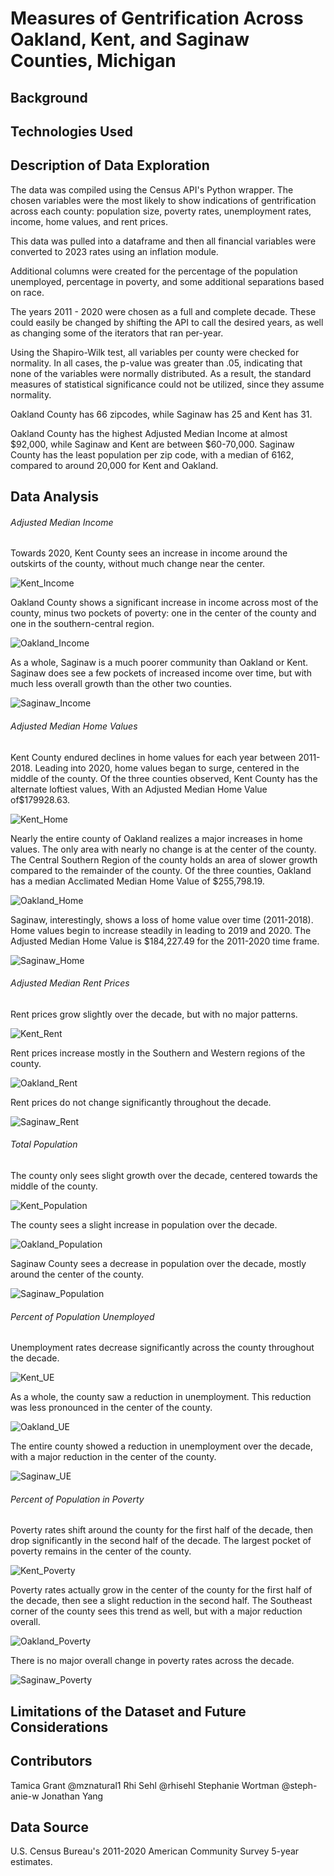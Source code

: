 # Measures of Gentrification Across Oakland, Kent, and Saginaw Counties, Michigan

## Background

## Technologies Used


## Description of Data Exploration

The data was compiled using the Census API's Python wrapper. The chosen variables were the most likely to show indications of gentrification across each county: population size, poverty rates, unemployment rates, income, home values, and rent prices. 

This data was pulled into a dataframe and then all financial variables were converted to 2023 rates using an inflation module.

Additional columns were created for the percentage of the population unemployed, percentage in poverty, and some additional separations based on race. 

The years 2011 - 2020 were chosen as a full and complete decade. These could easily be changed by shifting the API to call the desired years, as well as changing some of the iterators that ran per-year.


Using the Shapiro-Wilk test, all variables per county were checked for normality. In all cases, the p-value was greater than .05, indicating that none of the variables were normally distributed. As a result, the standard measures of statistical significance could not be utilized, since they assume normality. 

Oakland County has 66 zipcodes, while Saginaw has 25 and Kent has 31. 

Oakland County has the highest Adjusted Median Income at almost $92,000, while Saginaw and Kent are between $60-70,000. 
Saginaw County has the least population per zip code, with a median of 6162, compared to around 20,000 for Kent and Oakland.

## Data Analysis

###### Adjusted Median Income

Towards 2020, Kent County sees an increase in income around the outskirts of the county, without much change near the center. 

![Kent_Income](https://user-images.githubusercontent.com/116215793/218327133-9aa3cf37-7ecf-4b12-b214-a1a2bec7cc70.gif)


Oakland County shows a significant increase in income across most of the county, minus two pockets of poverty: one in the center of the county and one in the southern-central region.

![Oakland_Income](https://user-images.githubusercontent.com/116215793/218326035-350ca797-00ca-4eab-a693-733916ba23f8.gif)


As a whole, Saginaw is a much poorer community than Oakland or Kent. Saginaw does see a few pockets of increased income over time, but with much less overall growth than the other two counties. 

![Saginaw_Income](https://user-images.githubusercontent.com/116215793/218326041-1b5436b6-bffe-45cd-96a6-0caed5b38287.gif)


###### Adjusted Median Home Values

Kent County endured declines in home values for each year between 2011- 2018.  Leading into 2020, home values began to surge, centered in the middle of the county. Of the three counties observed, Kent County has the alternate loftiest values, With an Adjusted Median Home Value of$179928.63. 

![Kent_Home](https://user-images.githubusercontent.com/116215793/218327142-5c4ea4ed-2aa2-4f75-b68f-9fdff67c90c5.gif)


Nearly the entire county of Oakland realizes a major increases in home values. The only area with nearly no change is at the center of the county. The Central Southern Region of the county holds an area of slower growth compared to the remainder of the county. Of the three counties, Oakland has a median Acclimated Median Home Value of $255,798.19.

![Oakland_Home](https://user-images.githubusercontent.com/116215793/218326104-1f66a070-9e3d-49d2-af9a-3c0b6951d3f6.gif)


Saginaw, interestingly, shows a loss of home value over time (2011-2018). Home values begin to increase steadily in leading to 2019 and 2020. The Adjusted Median Home Value is $184,227.49 for the 2011-2020 time frame.

![Saginaw_Home](https://user-images.githubusercontent.com/116215793/218326112-b1fd442c-abec-4abc-b1e6-6d6f79b449d7.gif)


###### Adjusted Median Rent Prices

Rent prices grow slightly over the decade, but with no major patterns.

![Kent_Rent](https://user-images.githubusercontent.com/116215793/218326128-688305ab-6c45-4ece-b897-b035a962aa18.gif)


Rent prices increase mostly in the Southern and Western regions of the county.

![Oakland_Rent](https://user-images.githubusercontent.com/116215793/218326138-4e9c53e1-4832-4b71-ac66-57c090a304bf.gif)


Rent prices do not change significantly throughout the decade.

![Saginaw_Rent](https://user-images.githubusercontent.com/116215793/218326145-feaff192-1b4f-45c5-9c49-00c80bbf8e31.gif)


###### Total Population

The county only sees slight growth over the decade, centered towards the middle of the county.

![Kent_Population](https://user-images.githubusercontent.com/116215793/218326157-8ce13ccd-353d-4b70-baba-313eb6e9d46e.gif)


The county sees a slight increase in population over the decade.

![Oakland_Population](https://user-images.githubusercontent.com/116215793/218326164-0ad0dc4e-a5fc-4f91-8015-540f8f67c981.gif)


Saginaw County sees a decrease in population over the decade, mostly around the center of the county.

![Saginaw_Population](https://user-images.githubusercontent.com/116215793/218326177-f09c05b5-e119-479d-acef-2a1685d6bc3f.gif)


###### Percent of Population Unemployed

Unemployment rates decrease significantly across the county throughout the decade.

![Kent_UE](https://user-images.githubusercontent.com/116215793/218327158-b23161fe-a7f3-4d22-a9db-01f8a75bf25e.gif)


As a whole, the county saw a reduction in unemployment. This reduction was less pronounced in the center of the county.

![Oakland_UE](https://user-images.githubusercontent.com/116215793/218326217-9470ea90-5025-4f5a-b097-dc34241ad8d1.gif)


The entire county showed a reduction in unemployment over the decade, with a major reduction in the center of the county.

![Saginaw_UE](https://user-images.githubusercontent.com/116215793/218326223-9a04020d-e367-4fb7-9406-6fcc40776acc.gif)


###### Percent of Population in Poverty

Poverty rates shift around the county for the first half of the decade, then drop significantly in the second half of the decade. The largest pocket of poverty remains in the center of the county.

![Kent_Poverty](https://user-images.githubusercontent.com/116215793/218326232-9a29aec2-b8bc-4763-a71c-381a02d28e91.gif)

Poverty rates actually grow in the center of the county for the first half of the decade, then see a slight reduction in the second half. The Southeast corner of the county sees this trend as well, but with a major reduction overall.

![Oakland_Poverty](https://user-images.githubusercontent.com/116215793/218326235-00d70fd5-34c8-4837-b051-89e7332031be.gif)


There is no major overall change in poverty rates across the decade. 

![Saginaw_Poverty](https://user-images.githubusercontent.com/116215793/218326239-dc1371a1-be88-4a80-9bb2-73d001b677f4.gif)


## Limitations of the Dataset and Future Considerations

## Contributors
Tamica Grant @mznatural1
Rhi Sehl @rhisehl
Stephanie Wortman @steph-anie-w
Jonathan Yang


## Data Source
U.S. Census Bureau's 2011-2020 American Community Survey 5-year estimates.





